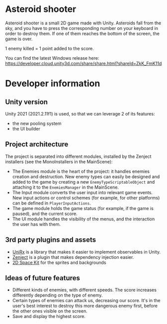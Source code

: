 # Asteroid shooter
Asteroid shooter is a small 2D game made with Unity. Asteroids fall from the sky, and you have to press the corresponding number on your keyboard in order to destroy them. If one of them reaches the bottom of the screen, the game is over.

1 enemy killed = 1 point added to the score.

You can find the latest Windows release here: https://developer.cloud.unity3d.com/share/share.html?shareId=ZkK_FmK11d
# Developer information
## Unity version
Unity 2021 (2021.2.11f1) is used, so that we can leverage 2 of its features:
- the new pooling system
- the UI builder
## Project architecture
The project is separated into different modules, installed by the Zenject installers (see the MonoInstallers in the MainScene):
- The Enemies module is the heart of the project: it handles enemies creation and destruction. New enemy types can easily be designed and added to the game by creating a new `EnemyTypeScriptableObject` and attaching it to the `EnemiesManager` in the MainScene.
- The Input module converts the user input into relevant game events. New input actions or control schemes (for example, for other platforms) can be defined in `PlayerInputActions`.
- The game module holds the game status (for example, if the game is paused), and the current score.
- The UI module handles the visibility of the menus, and the interaction the user has with them.
## 3rd party plugins and assets
- [UniRx](https://github.com/neuecc/UniRx) is a library that makes it easier to implement observables in Unity.
- [Zenject](https://github.com/modesttree/Zenject) is a plugin that makes dependency injection easier.
- [2D Space Kit](https://assetstore.unity.com/packages/2d/environments/2d-space-kit-27662) for the sprites and backgrounds

## Ideas of future features
- Different kinds of enemies, with different speeds. The score increases differently depending on the type of enemy.
- Certain types of enemies can attack us, decreasing our score. It's in the user's best interest to destroy this more dangerous enemy first, before the other ones visible on the screen.
- Save and display the highest score.